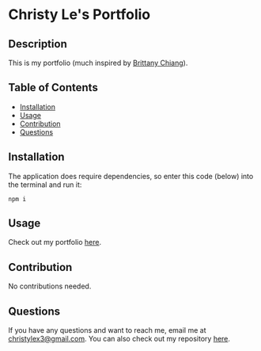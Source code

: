 # Christy Le's Portfolio

## Description

This is my portfolio (much inspired by [Brittany Chiang](https://github.com/bchiang7)).

## Table of Contents

* [Installation](#installation)
* [Usage](#usage)
* [Contribution](#contribution)
* [Questions](#questions)

## Installation

The application does require dependencies, so enter this code (below) into the terminal and run it:
```
npm i
```

## Usage

Check out my portfolio [here](www.christy-le.com).

## Contribution

No contributions needed.

## Questions

If you have any questions and want to reach me, email me at <christylex3@gmail.com>. You can also check out my repository [here](https://github.com/christylex3).
